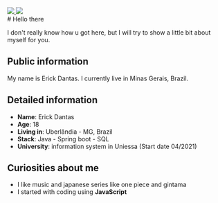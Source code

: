 
<div>
 <a target='_blank' href="https://www.instagram.com/jxxerick/">
   <img src="https://img.shields.io/badge/Instagram-E4405F?style=for-the-badge&logo=instagram&logoColor=white">
   </a>
  <a target='_blank' href="https://www.linkedin.com/in/erick-dantas-6a5b76221/">
   <img src="https://img.shields.io/badge/LinkedIn-0077B5?style=for-the-badge&logo=linkedin&logoColor=white">
   </a>  
</div>
# Hello there

I don't really know how u got here, but I will try to show a little bit about myself for you.

## Public information

My name is Erick Dantas. I currently live in Minas Gerais, Brazil. 


## Detailed information

* **Name**: Erick Dantas
* **Age**: 18
* **Living in**: Uberlândia - MG, Brazil
* **Stack**: Java - Spring boot - SQL  
* **University**: information system in Uniessa (Start date 04/2021)

## Curiosities about me

* I like music and japanese series like one piece and gintama
* I started with coding using **JavaScript**
